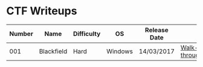 # CTF Writeups


| Number | Name | Difficulty | OS | Release Date | |
| --- | --- | --- | --- | --- | --- |
| 001 | Blackfield | Hard | Windows | 14/03/2017 | [Walk-through](https://backyx19.github.io/ctfs/blackfield.md) |

